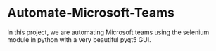 # Automate-Microsoft-Teams
In this project, we are automating Microsoft teams using the selenium module in python with a very beautiful pyqt5 GUI.
